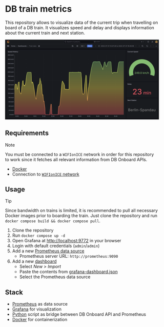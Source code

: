 # DB train metrics

This repository allows to visualize data of the current trip when
travelling on board of a DB train. It visualizes speed and delay
and displays information about the current train and next station.

![Screenshot](docs/screenshot.png)

## Requirements

> [!NOTE]
> You must be connected to a `WIFIonICE` network in order for this
> repository to work since it fetches all relevant information from
> DB Onboard APIs.

* [Docker](https://docs.docker.com/get-docker/)
* Connection to [`WIFIonICE` network](https://int.bahn.de/en/trains/wifi)

## Usage

> [!TIP]
> Since bandwidth on trains is limited, it is recommended to pull all
> necessary Docker images prior to boarding the train. Just clone the
> repository and run `docker compose build && docker compose pull`.

1. Clone the repository
2. Run `docker compose up -d`
3. Open Grafana at <http://localhost:9772> in your browser
4. Login with default credentials (`admin`/`admin`)
5. Add a new [Prometheus data source](https://grafana.com/docs/grafana/latest/datasources/prometheus/configure-prometheus-data-source/)
    * Prometheus server URL: `http://prometheus:9090`
6. Add a new [dashboard](https://grafana.com/docs/grafana/latest/dashboards/build-dashboards/import-dashboards/)
    * Select _New_ > _Import_
    * Paste the contents from [grafana-dashboard.json](grafana-dashboard.json)
    * Select the Prometheus data source

## Stack

* [Prometheus](https://prometheus.io/) as data source
* [Grafana](https://grafana.com/) for visualization
* [Python](https://www.python.org/) script as bridge between DB Onboard API and Prometheus
* [Docker](https://www.docker.com/) for containerization
